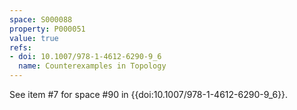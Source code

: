 ```yaml
---
space: S000088
property: P000051
value: true
refs:
- doi: 10.1007/978-1-4612-6290-9_6
  name: Counterexamples in Topology
---
```


See item #7 for space #90 in {{doi:10.1007/978-1-4612-6290-9_6}}.

